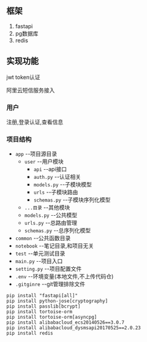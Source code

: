 ## 框架
1. fastapi
2. pg数据库
3. redis
## 实现功能
jwt token认证

阿里云短信服务接入
### 用户

注册,登录认证,查看信息

### 项目结构

* `app`  --项目源目录
    * `user` --用户模块
        * `api` --api接口
        * `auth.py` --认证相关
        * `models.py` --子模块模型
        * `urls` --子模块路由
        * `schemas.py` --子模块序列化模型
    * `...目录` --其他模块
    * `models.py` --公共模型
    * `urls.py` --总路由管理
    * `schemas.py` --总序列化模型
* `common` --公共函数目录
* `notebook` --笔记目录,和项目无关
* `test` --单元测试目录
* `main.py` --项目入口
* `setting.py` --项目配置文件
* `.env` --环境变量(本地文件,不上传代码仓)
* `.gitginre` --git管理排除文件

```shell
pip install "fastapi[all]"
pip install python-jose[cryptography]
pip install passlib[bcrypt]
pip install tortoise-orm
pip install tortoise-orm[asyncpg]
pip install alibabacloud_ecs20140526==3.0.7
pip install alibabacloud_dysmsapi20170525==2.0.23
pip install redis
```